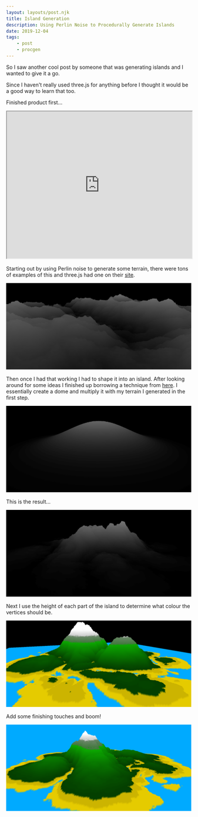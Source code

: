 ```yaml
---
layout: layouts/post.njk
title: Island Generation
description: Using Perlin Noise to Procedurally Generate Islands
date: 2019-12-04
tags:
    - post
    - procgen
---
```


So I saw another cool post by someone that was generating islands and I wanted to give it a go.

Since I haven't really used three.js for anything before I thought it would be a good way to learn that too.

Finished product first...

<iframe style="width: 100%;height: 400px;" src="https://foopod.github.io/island"></iframe>

Starting out by using Perlin noise to generate some terrain, there were tons of examples of this and three.js had one on their [site](https://threejs.org/examples/?q=terr#webgl_geometry_terrain).

![](/img/island2.png)

Then once I had that working I had to shape it into an island. After looking around for some ideas I finished up borrowing a technique from [here](https://jobtalle.com/layered_voxel_rendering.html). I essentially create a dome and multiply it with my terrain I generated in the first step.

![](/img/island1.png)

This is the result...

![](/img/island3.png)

Next I use the height of each part of the island to determine what colour the vertices should be.

![](/img/island4.png)

Add some finishing touches and boom!

![](/img/island5.png)